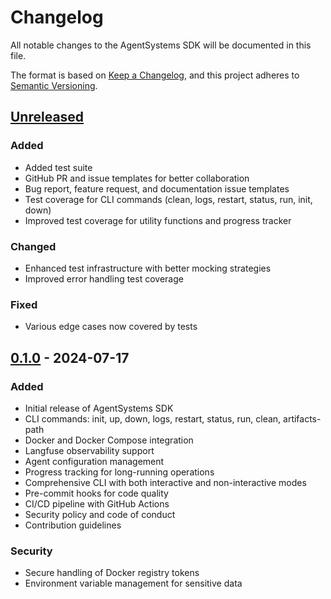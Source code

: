 # Changelog

All notable changes to the AgentSystems SDK will be documented in this file.

The format is based on [Keep a Changelog](https://keepachangelog.com/en/1.1.0/),
and this project adheres to [Semantic Versioning](https://semver.org/spec/v2.0.0.html).

## [Unreleased]

### Added
- Added test suite
- GitHub PR and issue templates for better collaboration
- Bug report, feature request, and documentation issue templates
- Test coverage for CLI commands (clean, logs, restart, status, run, init, down)
- Improved test coverage for utility functions and progress tracker

### Changed
- Enhanced test infrastructure with better mocking strategies
- Improved error handling test coverage

### Fixed
- Various edge cases now covered by tests

## [0.1.0] - 2024-07-17

### Added
- Initial release of AgentSystems SDK
- CLI commands: init, up, down, logs, restart, status, run, clean, artifacts-path
- Docker and Docker Compose integration
- Langfuse observability support
- Agent configuration management
- Progress tracking for long-running operations
- Comprehensive CLI with both interactive and non-interactive modes
- Pre-commit hooks for code quality
- CI/CD pipeline with GitHub Actions
- Security policy and code of conduct
- Contribution guidelines

### Security
- Secure handling of Docker registry tokens
- Environment variable management for sensitive data

[Unreleased]: https://github.com/agentsystems/agentsystems-sdk/compare/v0.1.0...HEAD
[0.1.0]: https://github.com/agentsystems/agentsystems-sdk/releases/tag/v0.1.0
